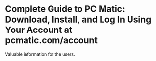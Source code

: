 # Complete Guide to PC Matic: Download, Install, and Log In Using Your Account at pcmatic.com/account

Valuable information for the users.



